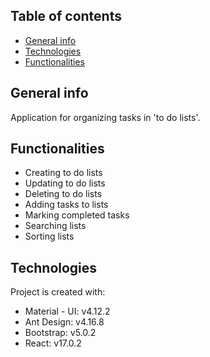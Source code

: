 ## Table of contents
* [General info](#general-info)
* [Technologies](#technologies)
* [Functionalities](#functionalities)

## General info
Application for organizing tasks in 'to do lists'.

## Functionalities
* Creating to do lists
* Updating to do lists
* Deleting to do lists
* Adding tasks to lists
* Marking completed tasks
* Searching lists
* Sorting lists
	
## Technologies
Project is created with:
* Material - UI: v4.12.2
* Ant Design: v4.16.8
* Bootstrap: v5.0.2
* React: v17.0.2
